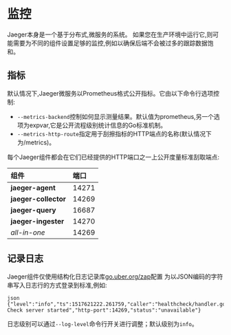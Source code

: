 # 监控

Jaeger本身是一个基于分布式,微服务的系统。 如果您在生产环境中运行它,则可能需要为不同的组件设置足够的监控,例如以确保后端不会被过多的跟踪数据饱和。

## 指标

默认情况下,Jaeger微服务以Prometheus格式公开指标。它由以下命令行选项控制:

* `--metrics-backend`控制如何显示测量结果。默认值为prometheus,另一个选项为expvar,它是公开流程级别统计信息的Go标准机制。
* `--metrics-http-route`指定用于刮擦指标的HTTP端点的名称\(默认情况下为/metrics\)。

每个Jaeger组件都会在它们已经提供的HTTP端口之一上公开度量标准刮取端点:

| 组件 | 端口 |
| :--- | :--- |
| **jaeger-agent** | 14271 |
| **jaeger-collector** | 14269 |
| **jaeger-query** | 16687 |
| **jaeger-ingester** | 14270 |
| _all-in-one_ | 14269 |

## 记录日志

Jaeger组件仅使用结构化日志记录库[go.uber.org/zap](https://github.com/uber-go/zap)配置 为以JSON编码的字符串写入日志行的方式登录到标准,例如:

```text
json
{"level":"info","ts":1517621222.261759,"caller":"healthcheck/handler.go:99","msg":"Health Check server started","http-port":14269,"status":"unavailable"}
```

日志级别可以通过`--log-level`命令行开关进行调整；默认级别为`info`。

